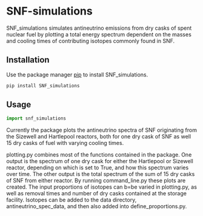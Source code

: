 # SNF-simulations
SNF_simulations simulates antineutrino emissions from dry casks of spent nuclear fuel by plotting a total energy spectrum dependent on the masses and cooling times of contributing isotopes commonly found in SNF.

## Installation
Use the package manager [pip](https://pip.pypa.io/en/stable/) to install SNF_simulations.

```bash
pip install SNF_simulations
```

## Usage
```python
import snf_simulations
```
Currently the package plots the antineutrino spectra of SNF originating from the Sizewell and Hartlepool reactors, both for one dry cask of SNF as well 15 dry casks of fuel with varying cooling times.

plotting.py combines most of the functions contained in the package. One output is the spectrum of one dry cask for either the Hartlepool or Sizewell reactor, depending on which is set to True, and how this spectrum varies over time. The other output is the total spectrum of the sum of 15 dry casks of SNF from either reactor. By running command_line.py these plots are created. The input proportions of isotopes can b=be varied in plotting.py, as well as removal times and number of dry casks contained at the storage facility. Isotopes can be added to the data directory, antineutrino_spec_data, and then also added into define_proportions.py. 
